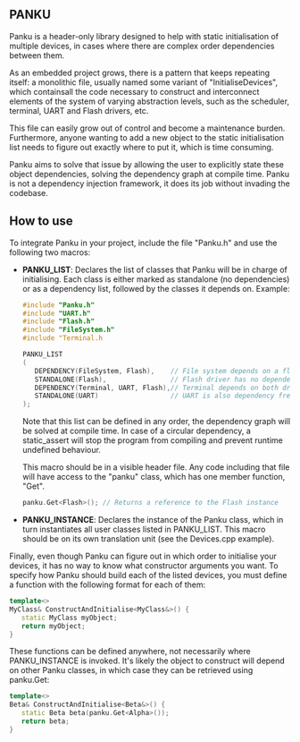 ## PANKU

Panku is a header-only library designed to help with static initialisation of 
multiple devices, in cases where there are complex order dependencies between
them.

As an embedded project grows, there is a pattern that keeps repeating itself:
a monolithic file, usually named some variant of "InitialiseDevices", which 
containsall the code necessary to construct and interconnect elements of the 
system of varying abstraction levels, such as the scheduler, terminal, UART and 
Flash drivers, etc.

This file can easily grow out of control and become a maintenance burden. 
Furthermore, anyone wanting to add a new object to the static initialisation 
list needs to figure out exactly where to put it, which is time consuming.

Panku aims to solve that issue by allowing the user to explicitly state these
object dependencies, solving the dependency graph at compile time. Panku is not
a dependency injection framework, it does its job without invading the codebase.

## How to use
To integrate Panku in your project, include the file "Panku.h" and use the
following two macros:
*  **PANKU_LIST**: Declares the list of classes that Panku will be in charge
   of initialising. Each class is either marked as standalone (no dependencies)
   or as a dependency list, followed by the classes it depends on. Example:
   ```c++
   #include "Panku.h"
   #include "UART.h"
   #include "Flash.h"
   #include "FileSystem.h"
   #include "Terminal.h

   PANKU_LIST
   (
      DEPENDENCY(FileSystem, Flash),    // File system depends on a flash driver
      STANDALONE(Flash),                // Flash driver has no dependencies
      DEPENDENCY(Terminal, UART, Flash),// Terminal depends on both drivers
      STANDALONE(UART)                  // UART is also dependency free
   );
   ```
   Note that this list can be defined in any order, the dependency graph will
   be solved at compile time. In case of a circular dependency, a static_assert
   will stop the program from compiling and prevent runtime undefined behaviour.

   This macro should be in a visible header file. Any code including that file
   will have access to the "panku" class, which has one member function, "Get".
   ```c++
   panku.Get<Flash>(); // Returns a reference to the Flash instance
   ```
*  **PANKU_INSTANCE**: Declares the instance of the Panku class, which in turn
   instantiates all user classes listed in PANKU_LIST. This macro should be
   on its own translation unit (see the Devices.cpp example).

Finally, even though Panku can figure out in which order to initialise your 
devices, it has no way to know what constructor arguments you want. To specify
how Panku should build each of the listed devices, you must define a function
with the following format for each of them:
```c++
template<>
MyClass& ConstructAndInitialise<MyClass&>() {
   static MyClass myObject;
   return myObject;
}
```

These functions can be defined anywhere, not necessarily where PANKU_INSTANCE is
invoked. It's likely the object to construct will depend on other Panku classes,
in which case they can be retrieved using panku.Get:
```c++
template<>
Beta& ConstructAndInitialise<Beta&>() {
   static Beta beta(panku.Get<Alpha>());
   return beta;
}
```
